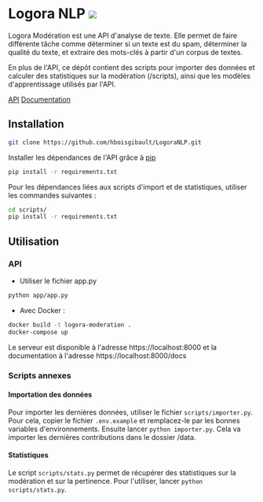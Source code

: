 # Logora NLP [![](https://img.shields.io/badge/python-3.4+-blue.svg)](https://www.python.org/downloads/)

Logora Modération est une API d'analyse de texte. Elle permet de faire différente tâche comme déterminer si un texte est du spam, déterminer la qualité du texte, et extraire des mots-clés à partir d'un corpus de textes.

En plus de l'API, ce dépôt contient des scripts pour importer des données et calculer des statistiques sur la modération (/scripts), ainsi que les modèles d'apprentissage utilisés par l'API.

[API](https://moderation.logora.fr) [Documentation](https://moderation.logora.fr/docs)

## Installation

```bash
git clone https://github.com/hboisgibault/LogoraNLP.git
```

Installer les dépendances de l'API grâce à [pip](https://pip.pypa.io/en/stable/)
```bash
pip install -r requirements.txt
```

Pour les dépendances liées aux scripts d'import et de statistiques, utiliser les commandes suivantes :
```bash
cd scripts/
pip install -r requirements.txt
```

## Utilisation


### API
- Utiliser le fichier app.py
```bash
python app/app.py
```
- Avec Docker :
```bash
docker build -t logora-moderation .
docker-compose up
```
Le serveur est disponible à l'adresse https://localhost:8000 et la documentation à l'adresse https://localhost:8000/docs

### Scripts annexes

#### Importation des données
Pour importer les dernières données, utiliser le fichier `scripts/importer.py`. Pour cela, copier le fichier `.env.example` et remplacez-le par les bonnes variables d'environnements. Ensuite lancer `python importer.py`. Cela va importer les dernières contributions dans le dossier /data.

#### Statistiques
Le script `scripts/stats.py` permet de récupérer des statistiques sur la modération et sur la pertinence.
Pour l'utiliser, lancer `python scripts/stats.py`. 
